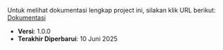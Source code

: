 Untuk melihat dokumentasi lengkap project ini, silakan klik URL berikut:  
[Dokumentasi](https://dupancode.com/imt)

- **Versi**: 1.0.0
- **Terakhir Diperbarui**: 10 Juni 2025


